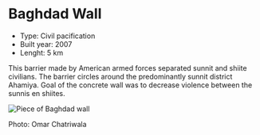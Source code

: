 <!--
West Longitude: 44.3559
North Latitude: 33.3897
East Longitude: 44.3947
South Latitude: 33.3641
-->

# Baghdad Wall

* Type: Civil pacification
* Built year: 2007
* Lenght: 5 km 

This barrier made by American armed forces separated sunnit and shiite civilians. The barrier circles around the predominantly sunnit district Ahamiya. Goal of the concrete wall was to decrease violence between the sunnis en shiites.

![Piece of Baghdad wall](http://c1.staticflickr.com/5/4032/4442751351_6dbdb550c6_b.jpg)

Photo: Omar Chatriwala

